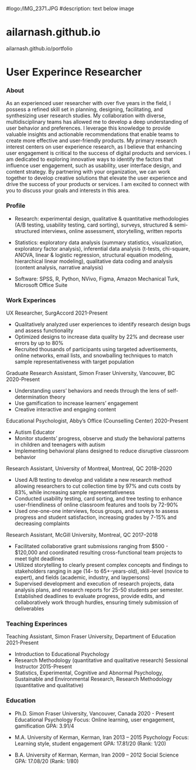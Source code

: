 #logo:/IMG_2371.JPG
#description: text below image
# ailarnash.github.io
ailarnash.github.io/portfolio
# User Experince Researcher

<!-- ![EEG Band Discovery](/assets/img/eeg_band_discovery.jpeg) -->

<!-- ![My Profile Picture](IMG_2371.JPG) -->


### About
As an experienced user researcher with over five years in the field, I possess a refined skill set in planning, designing, facilitating, and synthesizing user research studies. My collaboration with diverse, multidisciplinary teams has allowed me to develop a deep understanding of user behavior and preferences. I leverage this knowledge to provide valuable insights and actionable recommendations that enable teams to create more effective and user-friendly products. My primary research interest centers on user experience research, as I believe that enhancing user engagement is critical to the success of digital products and services. I am dedicated to exploring innovative ways to identify the factors that influence user engagement, such as usability, user interface design, and content strategy. By partnering with your organization, we can work together to develop creative solutions that elevate the user experience and drive the success of your products or services. I am excited to connect with you to discuss your goals and interests in this area.

### Profile
- Research: experimental design, qualitative & quantitative methodologies (A/B testing, usability testing, card sorting), surveys, structured & semi-structured interviews, online assessment, storytelling, written reports

- Statistics: exploratory data analysis (summary statistics, visualization, exploratory factor analysis), inferential data analysis (t-tests, chi-square, ANOVA, linear & logistic regression, structural equation modeling, hierarchical linear modeling), qualitative data coding and analysis (content analysis, narrative analysis)

- Software: SPSS, R, Python, NVivo, Figma, Amazon Mechanical Turk, Microsoft Office Suite

### Work Experinces
UX Researcher, SurgAccord 2021-Present
- Qualitatively analyzed user experiences to identify research design bugs and assess functionality
- Optimized designs to increase data quality by 22% and decrease user errors by up to 80%
- Recruited thousands of participants using targeted advertisements, online networks, email lists, and snowballing techniques to match sample representativeness with target population

Graduate Research Assistant, Simon Fraser University, Vancouver, BC	 2020-Present
- Understanding users’ behaviors and needs through the lens of self-determination theory
- Use gamification to increase learners’ engagement
- Creative interactive and engaging content

Educational Psychologist, Abby’s Office (Counselling Center) 2020-Present
- Autism Educator
- Monitor students’ progress, observe and study the behavioral patterns in children and teenagers with autism
- Implementing behavioral plans designed to reduce disruptive classroom behavior

Research Assistant, University of Montreal, Montreal, QC 2018–2020
- Used A/B testing to develop and validate a new research method allowing researchers to cut collection time by 97% and cuts costs by 83%, while increasing sample representativeness
- Conducted usability testing, card sorting, and tree testing to enhance user-friendliness of online classroom features and tools by 72-90%
- Used one-one-one interviews, focus groups, and surveys to assess progress and student satisfaction, increasing grades by 7-15% and decreasing complaints

Research Assistant, McGill University, Montreal, QC 2017–2018
- Facilitated collaborative grant submissions ranging from $500 - $120,000 and coordinated resulting cross-functional team projects to meet tight deadlines
- Utilized storytelling to clearly present complex concepts and findings to stakeholders ranging in age (14- to 65+-years-old), skill-level (novice to expert), and fields (academic, industry, and laypersons)
- Supervised development and execution of research projects, data analysis plans, and research reports for 25-50 students per semester. Established deadlines to evaluate progress, provide edits, and collaboratively work through hurdles, ensuring timely submission of deliverables

### Teaching Experinces
Teaching Assistant, Simon Fraser University, Department of Education 	2021-Present
- Introduction to Educational Psychology
- Research Methodology (quantitative and qualitative research)
Sessional Instructor	2015-Present
-	Statistics, Experimental, Cognitive and Abnormal Psychology, Sustainable and Environmental Research, Research Methodology (quantitative and qualitative)

### Education
- Ph.D.	Simon Fraser University, Vancouver, Canada 2020 - Present
Educational Psychology
	Focus:  Online learning, user engagement, gamification
GPA: 3.91/4

- M.A.	University of Kerman, Kerman, Iran	 2013 – 2015
	Psychology
	Focus:  Learning style, student engagement
GPA: 17.81/20 (Rank: 1/20)

- B.A.	University of Kerman, Kerman, Iran	2009 – 2012
	Social Science
	GPA: 17.08/20 (Rank: 1/80)

